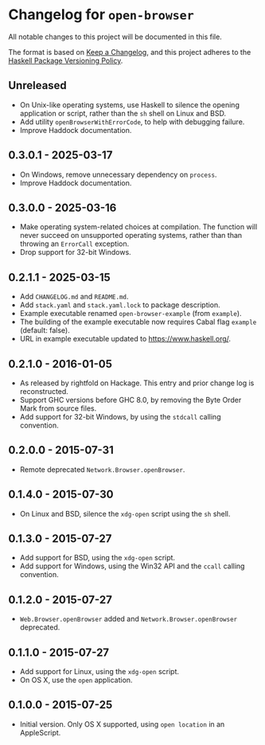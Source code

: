 # Changelog for `open-browser`

All notable changes to this project will be documented in this file.

The format is based on [Keep a Changelog](https://keepachangelog.com/en/1.0.0/),
and this project adheres to the
[Haskell Package Versioning Policy](https://pvp.haskell.org/).

## Unreleased

* On Unix-like operating systems, use Haskell to silence the opening
  application or script, rather than the `sh` shell on Linux and BSD.
* Add utility `openBrowserWithErrorCode`, to help with debugging failure.
* Improve Haddock documentation.

## 0.3.0.1 - 2025-03-17

* On Windows, remove unnecessary dependency on `process`.
* Improve Haddock documentation.

## 0.3.0.0 - 2025-03-16

* Make operating system-related choices at compilation. The function will never
  succeed on unsupported operating systems, rather than than throwing an
  `ErrorCall` exception.
* Drop support for 32-bit Windows.

## 0.2.1.1 - 2025-03-15

* Add `CHANGELOG.md` and `README.md`.
* Add `stack.yaml` and `stack.yaml.lock` to package description.
* Example executable renamed `open-browser-example` (from `example`).
* The building of the example executable now requires Cabal flag `example`
  (default: false).
* URL in example executable updated to https://www.haskell.org/.

## 0.2.1.0 - 2016-01-05

* As released by rightfold on Hackage. This entry and prior change log is
  reconstructed.
* Support GHC versions before GHC 8.0, by removing the Byte Order Mark from
  source files.
* Add support for 32-bit Windows, by using the `stdcall` calling convention.

## 0.2.0.0 - 2015-07-31

* Remote deprecated `Network.Browser.openBrowser`.

## 0.1.4.0 - 2015-07-30

* On Linux and BSD, silence the `xdg-open` script using the `sh` shell.

## 0.1.3.0 - 2015-07-27

* Add support for BSD, using the `xdg-open` script.
* Add support for Windows, using the Win32 API and the `ccall` calling
  convention.

## 0.1.2.0 - 2015-07-27

* `Web.Browser.openBrowser` added and `Network.Browser.openBrowser` deprecated.

## 0.1.1.0 - 2015-07-27

* Add support for Linux, using the `xdg-open` script.
* On OS X, use the `open` application.

## 0.1.0.0 - 2015-07-25

* Initial version. Only OS X supported, using `open location` in an AppleScript.
